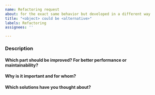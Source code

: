 ```yaml
---
name: Refactoring request
about: for the exact same behavior but developed in a different way
title: "<object> could be <alternative>"
labels: Refactoring
assignees: ''

---
```


### Description

#### Which part should be improved? For better performance or maintainability?

#### Why is it important and for whom?

#### Which solutions have you thought about?
